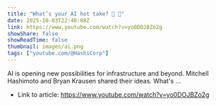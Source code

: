 ```yaml
---
title: "What’s your AI hot take? 🤖 💬"
date: 2025-10-03T22:48:08Z
link: https://www.youtube.com/watch?v=yo0DOJBZo2g
showShare: false
showReadTime: false
thumbnail: images/ai.png
tags: ["youtube.com/@HashiCorp"]
---
```

AI is opening new possibilities for infrastructure and beyond. Mitchell Hashimoto and Bryan Krausen shared their ideas. What's ...

- Link to article: https://www.youtube.com/watch?v=yo0DOJBZo2g